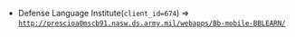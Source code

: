  - Defense Language Institute(`client_id=674`) => [`http://prescioa0mscb91.nasw.ds.army.mil/webapps/Bb-mobile-BBLEARN/`](http://prescioa0mscb91.nasw.ds.army.mil/webapps/Bb-mobile-BBLEARN/)
